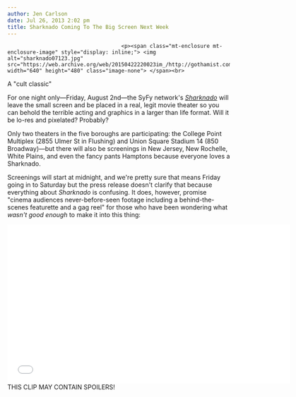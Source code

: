 ```yaml
---
author: Jen Carlson
date: Jul 26, 2013 2:02 pm
title: Sharknado Coming To The Big Screen Next Week
---
```


	
										<p><span class="mt-enclosure mt-enclosure-image" style="display: inline;"> <img alt="sharknado07123.jpg" src="https://web.archive.org/web/20150422220023im_/http://gothamist.com/attachments/arts_jen/sharknado07123.jpg" width="640" height="480" class="image-none"> </span><br>
<span class="photo_caption">A &quot;cult classic&quot;</span></p>

<p>For one night only&#x2014;Friday, August 2nd&#x2014;the SyFy network&apos;s <a href="https://web.archive.org/web/20150422220023/http://gothamist.com/tags/sharknado"><em>Sharknado</em></a> will leave the small screen and be placed in a real, legit movie theater so you can behold the terrible acting and graphics in a larger than life format. Will it be lo-res and pixelated? Probably?</p>

<p>Only two theaters in the five boroughs are participating: the College Point Multiplex (2855 Ulmer St in Flushing) and Union Square Stadium 14 (850 Broadway)&#x2014;but there will also be screenings in New Jersey, New Rochelle, White Plains, and even the fancy pants Hamptons because everyone loves a Sharknado.</p>

<p>Screenings will start at midnight, and we&apos;re pretty sure that means Friday going in to Saturday but the press release doesn&apos;t clarify that because everything about <em>Sharknado</em> is confusing. It does, however, promise &quot;cinema audiences never-before-seen footage including a behind-the-scenes featurette and a gag reel&quot; for those who have been wondering what <em>wasn&apos;t good enough</em> to make it into this thing:</p>

<p><iframe width="640" height="360" src="//web.archive.org/web/20150422220023if_/http://www.youtube.com/embed/vb60e-VNAto" frameborder="0" allowfullscreen></iframe><br>
<span class="photo_caption">THIS CLIP MAY CONTAIN SPOILERS!</span></p>					
										
									
				